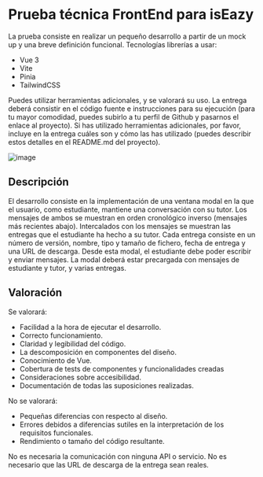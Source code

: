 # Prueba técnica FrontEnd para isEazy
La prueba consiste en realizar un pequeño desarrollo a partir de un mock up y una breve definición funcional. 
Tecnologías librerías a usar:
-	Vue 3
-	Vite
-	Pinia
-	TailwindCSS

Puedes utilizar herramientas adicionales, y se valorará su uso.
La entrega deberá consistir en el código fuente e instrucciones para su ejecución (para tu mayor comodidad, puedes subirlo a tu perfil de Github y pasarnos el enlace al proyecto). Si has utilizado herramientas adicionales, por favor, incluye en la entrega cuáles son y cómo las has utilizado (puedes describir estos detalles en el README.md del proyecto).

![image](https://user-images.githubusercontent.com/9970356/223405681-d0722641-5fca-4711-b7e6-af5886dd1c34.png)

## Descripción
El desarrollo consiste en la implementación de una ventana modal en la que el usuario, como estudiante, mantiene una conversación con su tutor. Los mensajes de ambos se muestran en orden cronológico inverso (mensajes más recientes abajo). Intercalados con los mensajes se muestran las entregas que el estudiante ha hecho a su tutor. Cada entrega consiste en un número de versión, nombre, tipo y tamaño de fichero, fecha de entrega y una URL de descarga.
Desde esta modal, el estudiante debe poder escribir y enviar mensajes. La modal deberá estar precargada con mensajes de estudiante y tutor, y varias entregas.

## Valoración
Se valorará:
- Facilidad a la hora de ejecutar el desarrollo.
- Correcto funcionamiento.
- Claridad y legibilidad del código.
- La descomposición en componentes del diseño.
- Conocimiento de Vue.
- Cobertura de tests de componentes y funcionalidades creadas
- Consideraciones sobre accesibilidad.
- Documentación de todas las suposiciones realizadas.

No se valorará:
- Pequeñas diferencias con respecto al diseño.
- Errores debidos a diferencias sutiles en la interpretación de los requisitos funcionales.
- Rendimiento o tamaño del código resultante.
 
No es necesaria la comunicación con ninguna API o servicio. No es necesario que las URL de descarga de la entrega sean reales.
